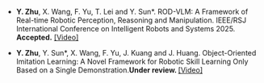 - <strong>Y. Zhu</strong>, X. Wang, F. Yu, T. Lei and Y. Sun*. ROD-VLM: A Framework of Real-time Robotic Perception, Reasoning and Manipulation. IEEE/RSJ International Conference on Intelligent Robots and Systems 2025. <strong>Accepted.</strong> [[Video]](https://youtu.be/36Ozb9aWewM)

- <strong>Y. Zhu</strong>, Y. Sun*, X. Wang, F. Yu, J. Kuang and J. Huang. Object-Oriented Imitation Learning: A Novel Framework for Robotic Skill Learning Only Based on a Single Demonstration.<strong>Under review. </strong> [[Video]](https://youtu.be/RSRliiv8xic) 

<!--- <strong>Y. Zhu</strong>, Y. Sun*, X. Wang, F. Yu, J. Kuang and J. Huang. Object-Oriented Imitation Learning: A Novel Framework for Robotic Skill Learning Only Based on a Single Demonstration.<strong>Under review. IEEE
TransactionsonIndustrialInformatics. </strong> [[Video]](https://youtu.be/RSRliiv8xic) -->
